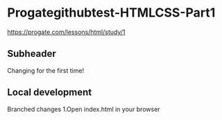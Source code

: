 # Progategithubtest-HTMLCSS-Part1
https://progate.com/lessons/html/study/1

## Subheader

Changing for the first time!

## Local development
Branched changes
1.Open index.html in your browser